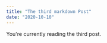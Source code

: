 ```yaml
---
title: "The third markdown Post"
date: "2020-10-10"
---
```


You're currently reading the third post.
